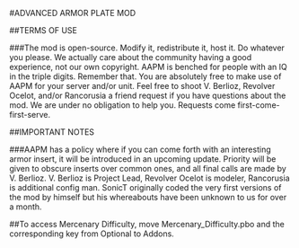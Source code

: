 #ADVANCED ARMOR PLATE MOD

##TERMS OF USE

###The mod is open-source. Modify it, redistribute it, host it. Do whatever you please. We actually care about the community having a good experience, not our own copyright.
AAPM is benched for people with an IQ in the triple digits. Remember that.
You are absolutely free to make use of AAPM for your server and/or unit. Feel free to shoot V. Berlioz, Revolver Ocelot, and/or Rancorusia a friend request if you have questions about the mod.
We are under no obligation to help you. Requests come first-come-first-serve.

##IMPORTANT NOTES

###AAPM has a policy where if you can come forth with an interesting armor insert, it will be introduced in an upcoming update. Priority will be given to obscure inserts over common ones, and all final calls are made by V. Berlioz.
V. Berlioz is Project Lead, Revolver Ocelot is modeler, Rancorusia is additional config man. SonicT originally coded the very first versions of the mod by himself but his whereabouts have been unknown to us for over a month.

##To access Mercenary Difficulty, move Mercenary_Difficulty.pbo and the corresponding key from Optional to Addons.
